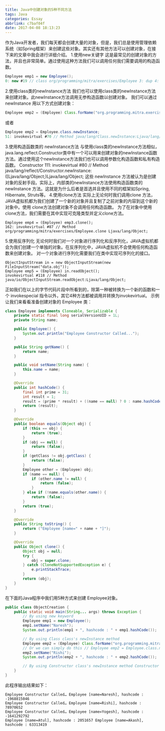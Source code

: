 ```yaml
---
title: Java中创建对象的5种不同方法
tags: Java
categories: Essay
abbrlink: c7baf04f
date: 2017-04-08 18:13:23
---
```


作为Java开发者，我们每天都会创建大量的对象，但是，我们总是使用管理依赖系统（如Spring框架）来创建这些对象。其实还有其他方法可以创建对象，在接下来的文章中我会进行详细介绍。
1.使用new关键字
这是最常见的创建对象的方法，并且也非常简单。通过使用这种方法我们可以调用任何我们需要调用的构造函数。
```java
Employee emp1 = new Employee();
0: new #19 // class org/programming/mitra/exercises/Employee 3: dup 4: invokespecial #21 // Method org/programming/mitra/exercises/Employee."":V
```
2.使用class类的newInstance方法
我们也可以使用class类的newInstance方法来创建对象。此newInstance方法调用无参构造函数以创建对象。
我们可以通过newInstance 用以下方式创建对象：
```java
Employee emp2 = (Employee) Class.forName("org.programming.mitra.exercises.Employee").newInstance;
```
或者
```java
Employee emp2 = Employee.class.newInstance;
51: invokevirtual #70 // Method java/lang/Class.newInstance:Ljava/lang/Object;
```
3.使用构造函数类的 newInstance方法
与使用class类的newInstance方法相似，java.lang.reflect.Constructor类中有一个可以用来创建对象的newInstance函数方法。通过使用这个newInstance方法我们也可以调用参数化构造函数和私有构造函数。
Constructor
111: invokevirtual #80 // Method java/lang/reflect/Constructor.newInstance:([Ljava/lang/Object;)Ljava/lang/Object;
这些 newInstance 方法被认为是创建对象的反射手段。实际上，内部类的newInstance方法使用构造函数类的 newInstance 方法。这就是为什么后者是首选并且使用不同的框架如Spring, Hibernate, Struts等。
4.使用clone方法
实际上无论何时我们调用clone 方法，JAVA虚拟机都为我们创建了一个新的对象并且复制了之前对象的内容到这个新的对象中。使用 clone方法创建对象不会调用任何构造函数。
为了在对象中使用clone方法，我们需要在其中实现可克隆类型并定义clone方法。
```
Employee emp4 = (Employee) emp3.clone();
162: invokevirtual #87 // Method org/programming/mitra/exercises/Employee.clone Ljava/lang/Object;
```
5.使用反序列化
无论何时我们对一个对象进行序列化和反序列化，JAVA虚拟机都会为我们创建一个单独的对象。在反序列化中，JAVA虚拟机不会使用任何构造函数来创建对象。
对一个对象进行序列化需要我们在类中实现可序列化的接口。
```
ObjectInputStream in = new ObjectInputStream(new FileInputStream("data.obj")); 
Employee emp5 = (Employee) in.readObject();
invokevirtual #118 // Method java/io/ObjectInputStream.readObject:Ljava/lang/Object;
```
正如我们在以上的字节代码片段中所看到的，除第一种被转换为一个新的函数和一个 invokespecial 指令以外，其它4种方法都被调用并转换为invokevirtual。
示例
让我们来看看准备创建对象的 Employee 类：
```java
class Employee implements Cloneable, Serializable {
    private static final long serialVersionUID = 1L;
    private String name;

    public Employee() {
        System.out.println("Employee Constructor Called...");
    }

    public String getName() {
        return name;
    }

    public void setName(String name) {
        this.name = name;
    }

    @Override
    public int hashCode() {
        final int prime = 31;
        int result = 1;
        result = (prime * result) + ((name == null) ? 0 : name.hashCode);
        return (result);
    }

    @Override
    public boolean equals(Object obj) {
        if (this == obj) {
            return (true);
        }
        if (obj == null) {
            return (false);
        }
        if (getClass != obj.getClass) {
            return (false);
        }
        Employee other = (Employee) obj;
        if (name == null) {
            if (other.name != null) {
                return (false);
            }
        } else if (!name.equals(other.name)) {
            return (false);
        }
        return (true);
    }

    @Override
    public String toString() {
        return ("Employee [name=" + name + "]");
    }

    @Override
    public Object clone() {
        Object obj = null;
        try {
            obj = super.clone;
        } catch (CloneNotSupportedException e) {
            e.printStackTrace;
        }
        return (obj);
    }
}
```
在下面的Java程序中我们用5种方式来创建 Employee对象。
```java
public class ObjectCreation {
    public static void main(String... args) throws Exception {
        // By using new keyword 
        Employee emp1 = new Employee();
        emp1.setName("Naresh");
        System.out.println(emp1 + ", hashcode : " + emp1.hashCode());

        // By using Class class's newInstance method 
        Employee emp2 = (Employee) Class.forName("org.programming.mitra.exercises.Employee").newInstance();
        // Or we can simply do this // Employee emp2 = Employee.class.newInstance(); 
        emp2.setName("Rishi");
        System.out.println(emp2 + ", hashcode : " + emp2.hashCode());

        // By using Constructor class's newInstance method Constructor
    }
}
```
此程序输出结果如下：
```
Employee Constructor Called… Employee [name=Naresh], hashcode : -1968815046 
Employee Constructor Called… Employee [name=Rishi], hashcode : 78970652 
Employee Constructor Called… Employee [name=Yogesh], hashcode : -1641292792 
Employee [name=Atul], hashcode : 2051657 Employee [name=Akash], hashcode : 63313419
```